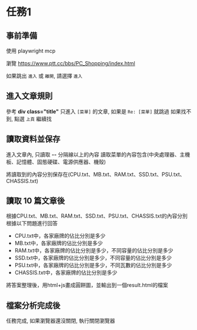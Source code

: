 # 任務1
## 事前準備

使用 playwright mcp

瀏覽 https://www.ptt.cc/bbs/PC_Shopping/index.html

如果跳出 `進入` 或 `離開`, 請選擇 `進入`

## 進入文章規則

參考 **div class="title"** 只進入 `[菜單]` 的文章, 如果是 `Re: [菜單]` 就跳過
如果找不到, 點選 `上頁` 繼續找

## 讀取資料並保存

進入文章內, 只讀取 **--** 分隔線以上的內容
讀取菜單的內容包含(中央處理器、主機板、記憶體、固態硬碟、電源供應器、機殼)

將讀取到的內容分別保存在(CPU.txt、MB.txt、RAM.txt、SSD.txt、PSU.txt、CHASSIS.txt)

## 讀取 10 篇文章後
根據CPU.txt、MB.txt、RAM.txt、SSD.txt、PSU.txt、CHASSIS.txt的內容分別根據以下問題進行回答
- CPU.txt中，各家廠牌的佔比分別是多少
- MB.txt中，各家廠牌的佔比分別是多少
- RAM.txt中，各家廠牌的佔比分別是多少，不同容量的佔比分別是多少
- SSD.txt中，各家廠牌的佔比分別是多少，不同容量的佔比分別是多少
- PSU.txt中，各家廠牌的佔比分別是多少，不同瓦數的佔比分別是多少
- CHASSIS.txt中，各家廠牌的佔比分別是多少

將答案整理後，用html+js畫成圓餅圖，並輸出到一個result.html的檔案

## 檔案分析完成後
任務完成, 如果瀏覽器還沒關閉, 執行關閉瀏覽器